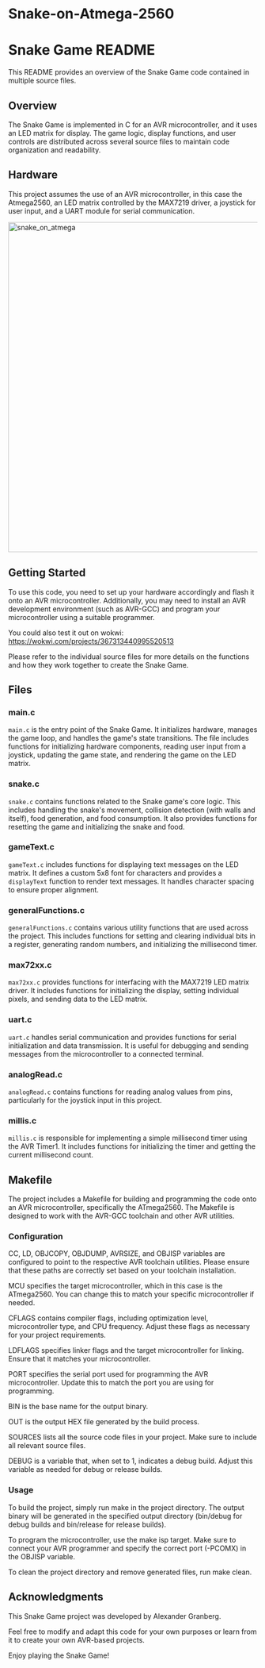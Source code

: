 # Snake-on-Atmega-2560

# Snake Game README

This README provides an overview of the Snake Game code contained in multiple source files.

## Overview

The Snake Game is implemented in C for an AVR microcontroller, and it uses an LED matrix for display. The game logic, 
display functions, and user controls are distributed across several source files to maintain code organization and readability.

## Hardware

This project assumes the use of an AVR microcontroller, in this case the Atmega2560, an LED matrix controlled by the MAX7219 driver, 
a joystick for user input, and a UART module for serial communication.

<img width="665" alt="snake_on_atmega" src="https://github.com/AlexGranberg/Snake-on-Atmega-2560/assets/42450559/13d9d717-070e-4421-8d21-4886389d2a83">

## Getting Started

To use this code, you need to set up your hardware accordingly and flash it onto an AVR microcontroller. Additionally, you may 
need to install an AVR development environment (such as AVR-GCC) and program your microcontroller using a suitable programmer.

You could also test it out on wokwi: https://wokwi.com/projects/367313440995520513

Please refer to the individual source files for more details on the functions and how they work together to create the Snake Game.

## Files

### main.c

`main.c` is the entry point of the Snake Game. It initializes hardware, manages the game loop, and handles the game's 
state transitions. The file includes functions for initializing hardware components, reading user input from a joystick, 
updating the game state, and rendering the game on the LED matrix.

### snake.c

`snake.c` contains functions related to the Snake game's core logic. This includes handling the snake's movement, 
collision detection (with walls and itself), food generation, and food consumption. It also provides functions for
resetting the game and initializing the snake and food.

### gameText.c

`gameText.c` includes functions for displaying text messages on the LED matrix. It defines a custom 5x8 font for characters 
and provides a `displayText` function to render text messages. It handles character spacing to ensure proper alignment.

### generalFunctions.c

`generalFunctions.c` contains various utility functions that are used across the project. This includes functions for setting 
and clearing individual bits in a register, generating random numbers, and initializing the millisecond timer.

### max72xx.c

`max72xx.c` provides functions for interfacing with the MAX7219 LED matrix driver. It includes functions for initializing the 
display, setting individual pixels, and sending data to the LED matrix.

### uart.c

`uart.c` handles serial communication and provides functions for serial initialization and data transmission. It is useful 
for debugging and sending messages from the microcontroller to a connected terminal.

### analogRead.c

`analogRead.c` contains functions for reading analog values from pins, particularly for the joystick input in this project.

### millis.c

`millis.c` is responsible for implementing a simple millisecond timer using the AVR Timer1. It includes functions for 
initializing the timer and getting the current millisecond count.

## Makefile

The project includes a Makefile for building and programming the code onto an AVR microcontroller, specifically the ATmega2560. 
The Makefile is designed to work with the AVR-GCC toolchain and other AVR utilities.

### Configuration

CC, LD, OBJCOPY, OBJDUMP, AVRSIZE, and OBJISP variables are configured to point to the respective AVR toolchain utilities. 
Please ensure that these paths are correctly set based on your toolchain installation.

MCU specifies the target microcontroller, which in this case is the ATmega2560. You can change this to match your specific 
microcontroller if needed.

CFLAGS contains compiler flags, including optimization level, microcontroller type, and CPU frequency. Adjust these flags 
as necessary for your project requirements.

LDFLAGS specifies linker flags and the target microcontroller for linking. Ensure that it matches your microcontroller.

PORT specifies the serial port used for programming the AVR microcontroller. Update this to match the port you are using for programming.

BIN is the base name for the output binary.

OUT is the output HEX file generated by the build process.

SOURCES lists all the source code files in your project. Make sure to include all relevant source files.

DEBUG is a variable that, when set to 1, indicates a debug build. Adjust this variable as needed for debug or release builds.

### Usage

To build the project, simply run make in the project directory. The output binary will be generated in the specified output 
directory (bin/debug for debug builds and bin/release for release builds).

To program the microcontroller, use the make isp target. Make sure to connect your AVR programmer and specify the correct 
port (-PCOMX) in the OBJISP variable.

To clean the project directory and remove generated files, run make clean.

## Acknowledgments

This Snake Game project was developed by Alexander Granberg.

Feel free to modify and adapt this code for your own purposes or learn from it to create your own AVR-based projects.

Enjoy playing the Snake Game!
